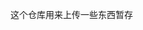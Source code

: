 

<!---
sudo-tengyou/sudo-tengyou is a ✨ special ✨ repository because its `README.md` (this file) appears on your GitHub profile.
You can click the Preview link to take a look at your changes.
--->
这个仓库用来上传一些东西暂存
